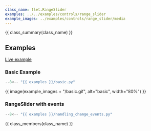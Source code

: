 ```yaml
---
class_name: flet.RangeSlider
examples: ../../examples/controls/range_slider
example_images: ../examples/controls/range_slider/media
---
```


{{ class_summary(class_name) }}

## Examples

[Live example](https://flet-controls-gallery.fly.dev/input/rangeslider)

### Basic Example

```python
--8<-- "{{ examples }}/basic.py"
```

{{ image(example_images + "/basic.gif", alt="basic", width="80%") }}


### RangeSlider with events

```python
--8<-- "{{ examples }}/handling_change_events.py"
```

{{ class_members(class_name) }}
